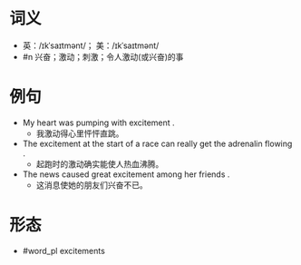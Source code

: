 # 词义
- 英：/ɪkˈsaɪtmənt/； 美：/ɪkˈsaɪtmənt/
- #n 兴奋；激动；刺激；令人激动(或兴奋)的事
# 例句
- My heart was pumping with excitement .
	- 我激动得心里怦怦直跳。
- The excitement at the start of a race can really get the adrenalin flowing .
	- 起跑时的激动确实能使人热血沸腾。
- The news caused great excitement among her friends .
	- 这消息使她的朋友们兴奋不已。
# 形态
- #word_pl excitements
